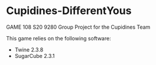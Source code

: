# Cupidines-DifferentYous
 GAME 108 S20 9280 Group Project for the Cupidines Team

This game relies on the following software:
 - Twine 2.3.8
 - SugarCube 2.3.1

